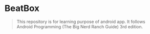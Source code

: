 # BeatBox

> This repository is for learning purpose of android app.
> It follows Android Programming (The Big Nerd Ranch Guide) 3rd edition.
